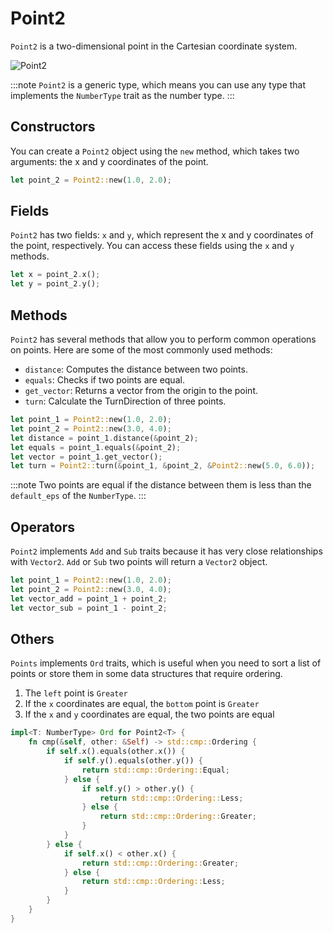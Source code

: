 # Point2

`Point2` is a two-dimensional point in the Cartesian coordinate system.

![Point2](/assets/img/point-2.png)

:::note
`Point2` is a generic type, which means you can use any type that implements the `NumberType` trait as the number type.
:::

## Constructors

You can create a `Point2` object using the `new` method, which takes two arguments: the x and y coordinates of the point.

```rust
let point_2 = Point2::new(1.0, 2.0);
```

## Fields

`Point2` has two fields: `x` and `y`, which represent the x and y coordinates of the point, respectively. You can access these fields using the `x` and `y` methods.

```rust
let x = point_2.x();
let y = point_2.y();
```

## Methods

`Point2` has several methods that allow you to perform common operations on points. Here are some of the most commonly used methods:

-   `distance`: Computes the distance between two points.
-   `equals`: Checks if two points are equal.
-   `get_vector`: Returns a vector from the origin to the point.
-   `turn`: Calculate the TurnDirection of three points.

```rust
let point_1 = Point2::new(1.0, 2.0);
let point_2 = Point2::new(3.0, 4.0);
let distance = point_1.distance(&point_2);
let equals = point_1.equals(&point_2);
let vector = point_1.get_vector();
let turn = Point2::turn(&point_1, &point_2, &Point2::new(5.0, 6.0));
```

:::note
Two points are equal if the distance between them is less than the `default_eps` of the `NumberType`.
:::

## Operators

`Point2` implements `Add` and `Sub` traits because it has very close relationships with `Vector2`. `Add` or `Sub` two points will return a `Vector2` object.

```rust
let point_1 = Point2::new(1.0, 2.0);
let point_2 = Point2::new(3.0, 4.0);
let vector_add = point_1 + point_2;
let vector_sub = point_1 - point_2;
```

## Others

`Points` implements `Ord` traits, which is useful when you need to sort a list of points or store them in some data structures that require ordering.

1. The `left` point is `Greater`
2. If the `x` coordinates are equal, the `bottom` point is `Greater`
3. If the `x` and `y` coordinates are equal, the two points are equal

```rust
impl<T: NumberType> Ord for Point2<T> {
    fn cmp(&self, other: &Self) -> std::cmp::Ordering {
        if self.x().equals(other.x()) {
            if self.y().equals(other.y()) {
                return std::cmp::Ordering::Equal;
            } else {
                if self.y() > other.y() {
                    return std::cmp::Ordering::Less;
                } else {
                    return std::cmp::Ordering::Greater;
                }
            }
        } else {
            if self.x() < other.x() {
                return std::cmp::Ordering::Greater;
            } else {
                return std::cmp::Ordering::Less;
            }
        }
    }
}
```
